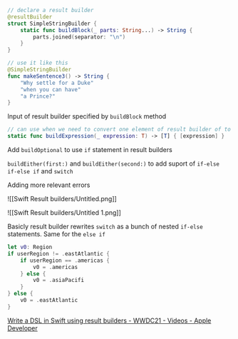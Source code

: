 ```swift
// declare a result builder
@resultBuilder
struct SimpleStringBuilder {
    static func buildBlock(_ parts: String...) -> String {
        parts.joined(separator: "\n")
    }
}

// use it like this
@SimpleStringBuilder 
func makeSentence3() -> String {
    "Why settle for a Duke"
    "when you can have"
    "a Prince?"
}
```

Input of result builder specified by `buildBlock` method

```swift
// can use when we need to convert one element of result builder of to some other type
static func buildExpression(_ expression: T) -> [T] { [expression] } 
```

Add `buildOptional` to use `if` statement in result builders

`buildEither(first:)` and `buildEither(second:)` to add suport of `if-else if-else if`  and `switch`

Adding more relevant errors 

![[Swift Result builders/Untitled.png]]

![[Swift Result builders/Untitled 1.png]]

Basicly result builder rewrites `switch` as a bunch of nested `if-else` statements. Same for the `else if`

```swift
let v0: Region
if userRegion != .eastAtlantic {
	if userRegion == .americas {
		v0 = .americas
	} else {
		v0 = .asiaPacifi
	}
} else {
	v0 = .eastAtlantic
}
```

[Write a DSL in Swift using result builders - WWDC21 - Videos - Apple Developer](https://developer.apple.com/videos/play/wwdc2021/10253/)